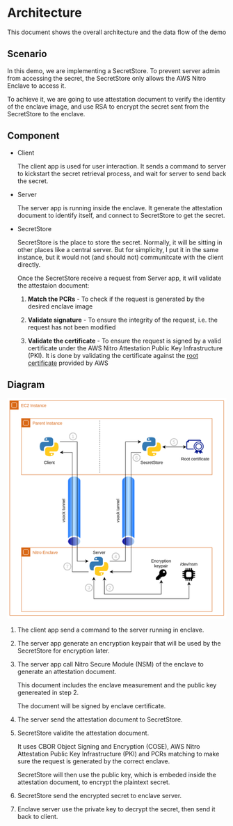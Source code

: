 # Architecture

This document shows the overall architecture and the data flow of the demo

## Scenario

In this demo, we are implementing a SecretStore. To prevent server admin from accessing the secret, the SecretStore only allows the AWS Nitro Enclave to access it.

To achieve it, we are going to use attestation document to verify the identity of the enclave image, and use RSA to encrypt the secret sent from the SecretStore to the enclave.

## Component

- Client

   The client app is used for user interaction. It sends a command to server to kickstart the secret retrieval process, and wait for server to send back the secret.

- Server

   The server app is running inside the enclave. It generate the attestation document to identify itself, and connect to SecretStore to get the secret.

- SecretStore

   SecretStore is the place to store the secret. Normally, it will be sitting in other places like a central server. But for simplicity, I put it in the same instance, but it would not (and should not) communitcate with the client directly.

   Once the SecretStore receive a request from Server app, it will validate the attestaion document:

   1. **Match the PCRs** - To check if the request is generated by the desired enclave image

   1. **Validate signature** - To ensure the integrity of the request, i.e. the request has not been modified

   1. **Validate the certificate** - To ensure the request is signed by a valid certificate under the AWS Nitro Attestation Public Key Infrastructure (PKI). It is done by validating the certificate against the [root certificate](https://aws-nitro-enclaves.amazonaws.com/AWS_NitroEnclaves_Root-G1.zip) provided by AWS

## Diagram

![Architecture](./assets/Architecture.png)

1. The client app send a command to the server running in enclave.

1. The server app generate an encryption keypair that will be used by the SecretStore for encryption later.

1. The server app call Nitro Secure Module (NSM) of the enclave to generate an attestation document.

   This document includes the enclave measurement and the public key genereated in step 2.
   
   The document will be signed by enclave certificate.

1. The server send the attestation document to SecretStore.

1. SecretStore validite the attestation document.

   It uses CBOR Object Signing and Encryption (COSE), AWS Nitro Attestation Public Key Infrastructure (PKI) and PCRs matching to make sure the request is generated by the correct enclave.

   SecretStore will then use the public key, which is embeded inside the attestation document, to encrypt the plaintext secret.

1. SecretStore send the encrypted secret to enclave server.

1. Enclave server use the private key to decrypt the secret, then send it back to client.